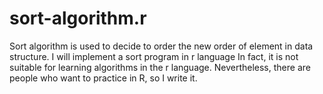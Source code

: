 # sort-algorithm.r
Sort algorithm is used to decide to order the new order of element in data structure. I will implement a sort program in r language
In fact, it is not suitable for learning algorithms in the r language.
Nevertheless, there are people who want to practice in R, so I write it.

